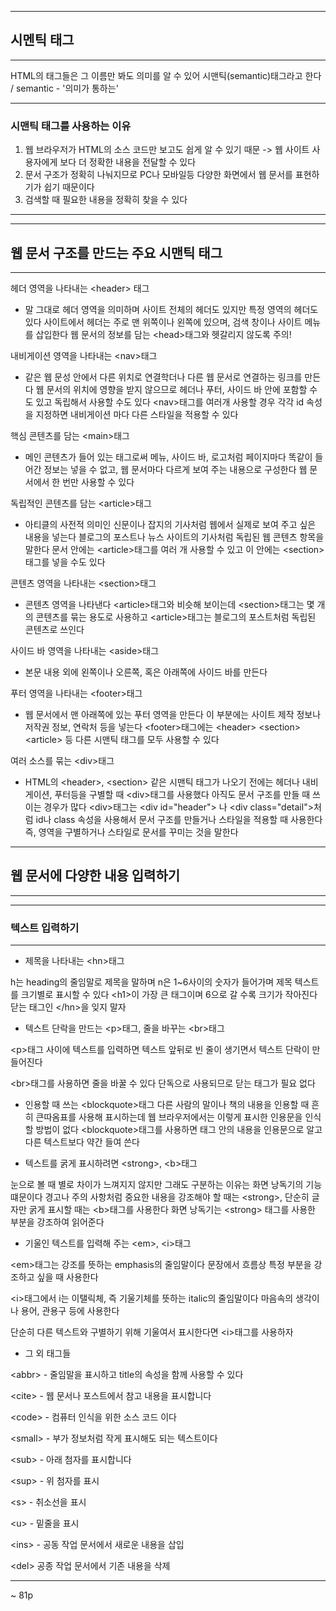 ***
## 시멘틱 태그
***

HTML의 태그들은 그 이름만 봐도 의미를 알 수 있어 시맨틱(semantic)태그라고 한다 / semantic - '의미가 통하는'

***
### 시맨틱 태그를 사용하는 이유

1) 웹 브라우저가 HTML의 소스 코드만 보고도 쉽게 알 수 있기 때문 -> 웹 사이트 사용자에게 보다 더 정확한 내용을 전달할 수 있다
2) 문서 구조가 정확히 나눠지므로 PC나 모바일등 다양한 화면에서 웹 문서를 표현하기가 쉽기 때문이다
3) 검색할 때 필요한 내용을 정확히 찾을 수 있다
***

***
## 웹 문서 구조를 만드는 주요 시맨틱 태그
***
헤더 영역을 나타내는 \<header> 태그 

- 말 그대로 헤더 영역을 의미하며 사이트 전체의 헤더도 있지만 특정 영역의 헤더도 있다 사이트에서 헤더는 주로 맨 위쪽이나 왼쪽에 있으며, 검색 창이나 사이트 메뉴를 삽입한다 웹 문서의 정보를 담는 \<head>태그와 헷갈리지 않도록 주의!

내비게이션 영역을 나타내는 \<nav>태그

- 같은 웹 문성 안에서 다른 위치로 연결학더나 다른 웹 문서로 연결하는 링크를 만든다 웹 문서의 위치에 영향을 받지 않으므로 헤더나 푸터, 사이드 바 안에 포함할 수도 있고 독립해서 사용할 수도 있다 \<nav>태그를 여러개 사용할 경우 각각 id 속성을 지정하면 내비게이션 마다 다른 스타일을 적용할 수 있다

핵심 콘텐츠를 담는 \<main>태그

- 메인 콘텐츠가 들어 있는 태그로써 메뉴, 사이드 바, 로고처럼 페이지마다 똑같이 들어간 정보는 넣을 수 없고, 웹 문서마다 다르게 보여 주는 내용으로 구성한다 웹 문서에서 한 번만 사용할 수 있다

독립적인 콘텐츠를 담는 \<article>태그

- 아티클의 사전적 의미인 신문이나 잡지의 기사처럼 웹에서 실제로 보여 주고 싶은 내용을 넣는다 블로그의 포스트나 뉴스 사이트의 기사처럼 독립된 웹 콘텐츠 항목을 말한다 문서 안에는 \<article>태그를 여러 개 사용할 수 있고 이 안에는 \<section>태그를 넣을 수도 있다

콘텐츠 영역을 나타내는 \<section>태그

- 콘텐츠 영역을 나타낸다 \<article>태그와 비슷해 보이는데 \<section>태그는 몇 개의 콘텐츠를 묶는 용도로 사용하고 \<article>태그는 블로그의 포스트처럼 독립된 콘텐츠로 쓰인다

사이드 바 영역을 나타내는 \<aside>태그

- 본문 내용 외에 왼쪽이나 오른쪽, 혹은 아래쪽에 사이드 바를 만든다

푸터 영역을 나타내는 \<footer>태그

- 웹 문서에서 맨 아래쪽에 있는 푸터 영역을 만든다 이 부분에는 사이트 제작 정보나 저작권 정보, 연락처 등을 넣는다 \<footer>태그에는 \<header> \<section> \<article> 등 다른 시맨틱 태그를 모두 사용할 수 있다

여러 소스를 묶는 \<div>태그

- HTML의 \<header>, \<section> 같은 시맨틱 태그가 나오기 전에는 헤더나 내비게이션, 푸터등을 구별할 때 \<div>태그를 사용했다 아직도 문서 구조를 만들 때 쓰이는 경우가 많다 \<div>태그는 \<div id="header"> 나 \<div class="detail">처럼 id나 class 속성을 사용해서 문서 구조를 만들거나 스타일을 적용할 때 사용한다 즉, 영역을 구별하거나 스타일로 문서를 꾸미는 것을 말한다 

***
## 웹 문서에 다양한 내용 입력하기
***
***
### 텍스트 입력하기
***
- 제목을 나타내는 \<hn>태그

h는 heading의 줄임말로 제목을 말하며 n은 1~6사이의 숫자가 들어가며 제목 텍스트를 크기별로 표시할 수 있다 \<h1>이 가장 큰 태그이며 6으로 갈 수록 크기가 작아진다 닫는 태그인 \</hn>을 잊지 말자

- 텍스트 단락을 만드는 \<p>태그, 줄을 바꾸는 \<br>태그

\<p>태그 사이에 텍스트를 입력하면 텍스트 앞뒤로 빈 줄이 생기면서 텍스트 단락이 만들어진다

\<br>태그를 사용하면 줄을 바꿀 수 있다 단독으로 사용되므로 닫는 태그가 필요 없다

- 인용할 때 쓰는 \<blockquote>태그
다른 사람의 말이나 책의 내용을 인용할 때 흔히 큰따옴표를 사용해 표시하는데 웹 브라우저에서는 이렇게 표시한 인용문을 인식할 방법이 없다 \<blockquote>태그를 사용하면 태그 안의 내용을 인용문으로 알고 다른 텍스트보다 약간 들여 쓴다

- 텍스트를 굵게 표시하려면 \<strong>, \<b>태그

눈으로 볼 때 별로 차이가 느껴지지 않지만 그래도 구분하는 이유는 화면 낭독기의 기능 떄문이다 경고나 주의 사항처럼 중요한 내용을 강조해야 할 때는 \<strong>, 단순히 글자만 굵게 표시할 때는 \<b>태그를 사용한다 화면 낭독기는 \<strong> 태그를 사용한 부분을 강조하여 읽어준다

- 기울인 텍스트를 입력해 주는 \<em>, \<i>태그

\<em>태그는 강조를 뜻하는 emphasis의 줄임말이다 문장에서 흐름상 특정 부분을 강조하고 싶을 때 사용한다

\<i>태그에서 i는 이탤릭체, 즉 기울기체를 뜻하는 italic의 줄임말이다 마음속의 생각이나 용어, 관용구 등에 사용한다 

단순히 다른 텍스트와 구별하기 위해 기울여서 표시한다면 \<i>태그를 사용하자

- 그 외 태그들

\<abbr> - 줄임말을 표시하고 title의 속성을 함께 사용할 수 있다

\<cite> - 웹 문서나 포스트에서 참고 내용을 표시합니다

\<code> - 컴퓨터 인식을 위한 소스 코드 이다

\<small> - 부가 정보처럼 작게 표시해도 되는 텍스트이다

\<sub> - 아래 첨자를 표시합니다

\<sup> - 위 첨자를 표시

\<s> - 취소선을 표시

\<u> - 밑줄을 표시

\<ins> - 공동 작업 문서에서 새로운 내용을 삽입

\<del> 공종 작업 문서에서 기존 내용을 삭제
***

~ 81p